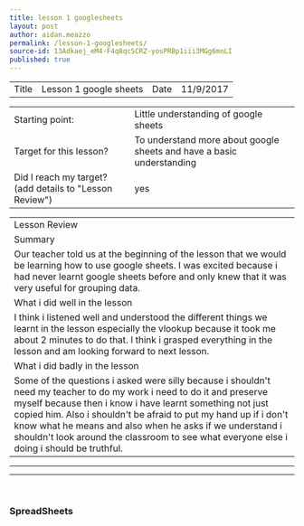 ```yaml
---
title: lesson 1 googlesheets
layout: post
author: aidan.meazzo
permalink: /lesson-1-googlesheets/
source-id: 13Adkaej_eM4-F4q8qcSCRZ-yosPRBp1iii3MGg6mnLI
published: true
---
```

<table>
  <tr>
    <td>Title</td>
    <td>Lesson 1 google sheets</td>
    <td>Date</td>
    <td>11/9/2017</td>
  </tr>
</table>


<table>
  <tr>
    <td>Starting point:</td>
    <td>Little understanding of google sheets</td>
  </tr>
  <tr>
    <td>Target for this lesson?</td>
    <td>To understand more about google sheets and have a basic understanding</td>
  </tr>
  <tr>
    <td>Did I reach my target?
(add details to "Lesson Review")</td>
    <td>yes</td>
  </tr>
</table>


<table>
  <tr>
    <td>Lesson Review</td>
  </tr>
  <tr>
    <td>Summary</td>
  </tr>
  <tr>
    <td>Our teacher told us at the beginning of the lesson that we would be learning how to use google sheets. I was excited because i had never learnt google sheets before and only knew that it was very useful for grouping data.  </td>
  </tr>
  <tr>
    <td>What i did well in the lesson</td>
  </tr>
  <tr>
    <td>I think i listened well and understood the different things we learnt in the lesson especially the vlookup because it took me about 2 minutes to do that. I think i grasped everything in the lesson and am looking forward to next lesson.</td>
  </tr>
  <tr>
    <td>What i did badly in the lesson</td>
  </tr>
  <tr>
    <td>Some of the questions i asked were silly because i shouldn't need my teacher to do my work i need to do it and preserve myself because then i know i have learnt something not just copied him. Also i shouldn't be afraid to put my hand up if i don't know what he means and also when he asks if we understand i shouldn't look around the classroom to see what everyone else i doing i should be truthful.</td>
  </tr>
</table>

<hr>
<hr>
<br>

<h3>SpreadSheets<h2/>
